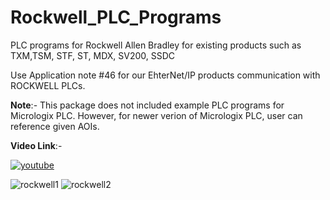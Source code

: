 # Rockwell_PLC_Programs
PLC programs for Rockwell Allen Bradley for existing products such as TXM,TSM, STF, ST, MDX, SV200, SSDC


Use Application note #46 for our EhterNet/IP products communication with ROCKWELL PLCs.

**Note**:- This package does not included example PLC programs for Micrologix PLC. 
           However, for newer verion of Micrologix PLC, user can reference given AOIs.

**Video Link**:- 

<a target="_blank" href="https://www.youtube.com/watch?v=9YARod4724U&list=PLA1J90-MlwYeLso2NgeAjAV8oK8Bwu7ZI" style="display: inline-block;"><img src="https://img.shields.io/badge/youtube-logo?style=for-the-badge&logo=youtube&logoColor=white&color=%23cc0000" alt="youtube" /></a></p>


![rockwell1](https://github.com/user-attachments/assets/b241f6dc-9480-4a89-8d5a-96b01412febc)
![rockwell2](https://github.com/user-attachments/assets/bb778485-52df-409e-beee-f96a3fbb7edf)
